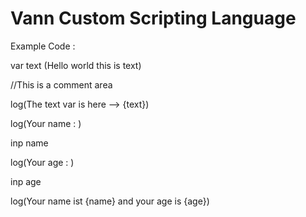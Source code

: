 # Vann Custom Scripting Language


Example Code : 

var text (Hello world this is text)


//This is a comment area

log(The text var is here --> {text})


log(Your name : )

inp name


log(Your age : )

inp age



log(Your name ist {name} and your age is {age})


